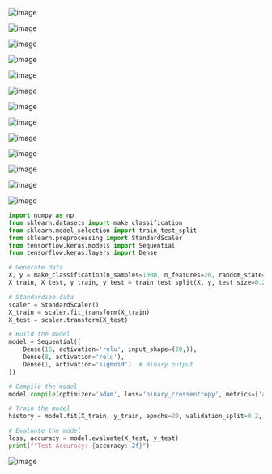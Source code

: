 ![image](https://github.com/user-attachments/assets/06d07474-693f-46c1-8949-c38ead4c94f7)

![image](https://github.com/user-attachments/assets/4495028f-4129-4961-b4c3-9b280df861d0)

![image](https://github.com/user-attachments/assets/a88fc031-2da4-49a6-85b6-f21da16bf467)

![image](https://github.com/user-attachments/assets/d75731d9-f198-4783-aee6-05aa4bca1816)

![image](https://github.com/user-attachments/assets/c6dd2f59-796b-41bd-9a39-9376e8a3e061)

![image](https://github.com/user-attachments/assets/84adc5fc-d9a4-49cb-80fc-6d414c2d9a30)

![image](https://github.com/user-attachments/assets/9cd15d84-069f-4954-947a-d7935aa02336)

![image](https://github.com/user-attachments/assets/acefdfb6-38a5-43fe-b491-4a7bbc56fd8f)

![image](https://github.com/user-attachments/assets/87cf165c-9b40-45b1-99d9-efeb7021a2bc)

![image](https://github.com/user-attachments/assets/e8b0abe6-cfc3-402c-967d-da60c95ed9b9)

![image](https://github.com/user-attachments/assets/a992411f-dd79-47ec-b630-34cc738be376)

![image](https://github.com/user-attachments/assets/80c6e9ad-dfc9-4c33-bcd5-4e7be3779228)

![image](https://github.com/user-attachments/assets/f3ba7a92-ed8d-42ef-b271-764844e03548)

```python
import numpy as np
from sklearn.datasets import make_classification
from sklearn.model_selection import train_test_split
from sklearn.preprocessing import StandardScaler
from tensorflow.keras.models import Sequential
from tensorflow.keras.layers import Dense

# Generate data
X, y = make_classification(n_samples=1000, n_features=20, random_state=42)
X_train, X_test, y_train, y_test = train_test_split(X, y, test_size=0.2, random_state=42)

# Standardize data
scaler = StandardScaler()
X_train = scaler.fit_transform(X_train)
X_test = scaler.transform(X_test)

# Build the model
model = Sequential([
    Dense(16, activation='relu', input_shape=(20,)),
    Dense(8, activation='relu'),
    Dense(1, activation='sigmoid')  # Binary output
])

# Compile the model
model.compile(optimizer='adam', loss='binary_crossentropy', metrics=['accuracy'])

# Train the model
history = model.fit(X_train, y_train, epochs=20, validation_split=0.2, batch_size=32)

# Evaluate the model
loss, accuracy = model.evaluate(X_test, y_test)
print(f"Test Accuracy: {accuracy:.2f}")
```

![image](https://github.com/user-attachments/assets/1199f0e4-83a6-482c-b300-2d718d99bb82)

